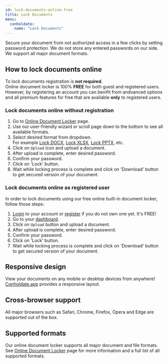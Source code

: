 ```yaml
---
id: lock-documents-online-free
title: Lock Documents
menu:
  conholdate:
    name: "Lock Documents" 
---
```


Secure your document from not authorized access in a few clicks by setting password protection. We do not store any entered passwords on our side. We support all major document formats.

## How to lock documents online
To lock documents registration is **not required**.  
Online document locker is 100% **FREE** for both guest and registered users. However, by registering an account you can benifit from andvanced options and all premium features for free that are available **only** to registered users.

### Lock documents online without registration
1. Go to [Online Document Locker](https://products.conholdate.app/locker) page.
1. Use our user-friendly wizard or scroll page down to the bottom to see all available formats.
1. Select desired format from dropdown.  
For example [Lock DOCX](https://products.conholdate.app/locker/docx), [Lock XLSX](https://products.conholdate.app/locker/xlsx), [Lock PPTX](https://products.conholdate.app/locker/pptx), etc.
1. Click on `Upload` icon and upload a document.
1. After upload is complete, enter desired password.
1. Confirm your password.
1. Click on 'Lock' button.
1. Wait while locking process is complete and click on 'Download' button to get secured version of your document.

### Lock documents online as registered user
In order to lock documents using our free online built-in document locker, follow those steps:
1. [Login](https://conholdate.app/signin) to your account or [register](https://conholdate.app/signin) if you do not own one yet. It's FREE!
1. Go to your [dashboard](https://dashboard.conholdate.app).
1. Click on `Upload` button and upload a document.
1. After upload is complete, enter desired password.
1. Confirm your password.
1. Click on 'Lock' button.
1. Wait while locking process is complete and click on 'Download' button to get secured version of your document.

## Responsive design
View your documents on any mobile or desktop devices from anywhere! [Conholdate.app](https://conholdte.app) provides a responsive layout.

## Cross-browser support
All major browsers such as Safari, Chrome, Firefox, Opera and Edge are supported out of the box.

## Supported formats
Our online document locker supports all major document and file formats.
See [Online Document Locker](https://products.conholdate.app/locker) page for more information and a full list of all supported formats.